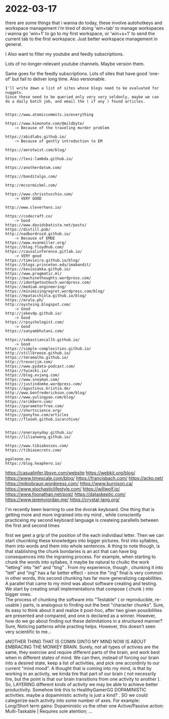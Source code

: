 # 2022-03-17



there are some things that i wanna do today,
these involve autohotkeys and workspace management
i'm tired of doing 'win+tab' to manage workspaces
i wanna go 'win+1' to go to my first workspace, 
or 'win+s+1' to send the current tab to the first workspace.
Just better workspace management in general.


I Also want to filter my youtube and feedly subscriptions.

Lots of no-longer-relevant youtube channels. Maybe version them.

Same goes for the feedly subscriptions. Lots of sites that have good 'one-of' but fail to deliver long time.  Also versionable.

    I'll write down a list of sites whose blogs need to be evaluated for nuggets.
    Since these need to be queried only very very seldonly, maybe we can do a daily batch job, and email the ( if any ) found articles.


    https://www.atomiccommits.io/everything

    https://www.kimonote.com/@mildbyte/
        -> Because of the traveling murder problem

    https://abidlabs.github.io/
        -> Because of gently introduction to EM
    
    https://aerotwist.com/blog/
    
    https://lexi-lambda.github.io/

    https://anotherdatum.com/

    https://banditalgs.com/

    http://mccormickml.com/

    https://www.chrisstucchio.com/
        -> VERY GOOD
    
    http://www.cleverhans.io/

    https://codecraft.co/
        -> Good
    https://www.davidsbatista.net/posts/
    https://distill.pub/
    http://nadbordrozd.github.io/
        -> Because of EMDE
    https://www.evanmiller.org/
    https://blog.floydhub.com/
    https://causalinference.gitlab.io/
        -> VERY good
    https://timvieira.github.io/blog/
    https://blogs.princeton.edu/imabandit/
    https://kevinzakka.github.io/
    https://www.pragmatic.ml/
    https://machinethoughts.wordpress.com/
    https://idontgetoutmuch.wordpress.com/
    https://medium.engineering/
    https://minimizingregret.wordpress.com/blog/
    https://mpatacchiola.github.io/blog/
    https://mrale.ph/
    http://oysteing.blogspot.com/
        -> Good
    http://jakevdp.github.io/
        -> Good
    https://rpsychologist.com/
        -> Good
    https://sanyambhutani.com/

    https://sebastiancallh.github.io/
        -> Good
    https://simple-complexities.github.io/
    http://stillbreeze.github.io/
    https://tmramalho.github.io/
    http://trevorjim.com/
    https://www.pydata-podcast.com/
    https://twiecki.io/
    https://blog.evjang.com/
    https://www.snoyman.com/
    https://justindomke.wordpress.com/
    https://agustinus.kristia.de/
    http://www.benfrederickson.com/blog/
    https://www.yulingyao.com/blog/
    https://erikbern.com/
    https://parameterfree.com/
    https://shortscience.org/
    https://ponyfoo.com/articles
    https://floooh.github.io/archive/


    https://oneraynyday.github.io/
    https://lilianweng.github.io/

    https://www.tibiabosses.com/
    https://tibiasecrets.com/

    pgaleone.eu
    https://blog.heaphero.io/


https://casualinfer.libsyn.com/website
https://webkit.org/blog/
https://www.timescale.com/blog/
https://francisbach.com/
https://acko.net/
https://mikiobraun.wordpress.com/
https://www.burnison.ca/
https://www.stochasticlifestyle.com/
https://willwolf.io/
https://www.foonathan.net/post/
https://dataskeptic.com/
https://www.jeremyjordan.me/
https://crystal-lang.org/



I'm recently been learning to use the dvorak keyboard. 
One thing that is getting more and more ingrained into my mind , while consciently practiceing my second keyboard language is createing parallells between the first and second times

first we geet a grip of the position of the each individiaul letter. 
Then we can start chucnking these knowledges into bigger pictures.
first into syllables, them into words and them into whole sentences. 
A thing to note though, is that stablishing the chunk bondaries is an act that can have big consequences into the ingraning process. 
For example, when starting to chunk the words into syllabes, it maybe be natural to chuikc the work "letting" into "let" and "ting" . From my experience, though , chunking it into "lett" and "ing" has a far better effect - since the "ing" final is very common in other words, this second chunking has far more generalizing capabilities. 
A parallel that came to my mind was about software creating and testing. 
We start by creating small implementations that compose ( chunk ) into bigger ones.   
The process of chunking the software into "Testable" ( or reproducible, re-usable ) parts, is analogous to finding out the best "character chunks".
Sure, its easy to think about it and realize it post-hoc, after two given possibilities are presented and compared, and one is declared as a winner. 
However, how do we go about finding out these delimitations in a structured manner? 
Sure, Noticing patterns while practing helps. However, this doesn't seen very scientific to me...


aNOTHER THING THAT IS COMIN GINTO MY MIND NOW IS ABOUT EMBRACING THE MONKEY BRAIN. 
Surely, not all types of activies are the same, they exercise and require different parts of the brain, and work best when in different states of mind. 
We can then, instead of forcing our brain into a desired state, keep a list of activities, and pick one accordinly to our current "mind mood". 
A thought that is coming into my mind, is that by working in an activity, we kinda tire that part of our brain ( not necessrily tire, but the point is that our brain transitions from one activity to another ). So, LAYERING different kinds of activity we may be able to achieve better productivity.
    Somehow link this to  HealthyGamerGG DOPAMINISTIC activities. 
    maybe a dopaministic activity is just a kind? 
        . SO we could categorize each activity into some number of axes. For example:
            Long/Short term gains: Dopaministic vs the other one
            Active/Passive action:
            Multi-Taskable | Requires sole atention; 
            ... 




